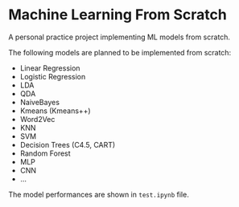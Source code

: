 # Machine Learning From Scratch

A personal practice project implementing ML models from scratch.

The following models are planned to be implemented from scratch:
* Linear Regression
* Logistic Regression
* LDA
* QDA
* NaiveBayes
* Kmeans (Kmeans++)
* Word2Vec
* KNN
* SVM
* Decision Trees (C4.5, CART)
* Random Forest
* MLP
* CNN
* ...

The model performances are shown in `test.ipynb` file.